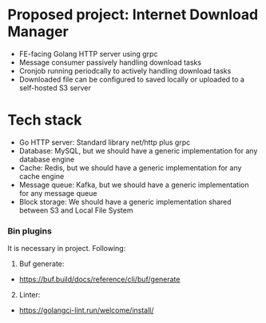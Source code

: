 # Proposed project: Internet Download Manager
- FE-facing Golang HTTP server using grpc
- Message consumer passively handling download tasks
- Cronjob running periodcally to actively handling download tasks
- Downloaded file can be configured to saved locally or uploaded to a self-hosted S3 server

# Tech stack
- Go HTTP server: Standard library net/http plus grpc
- Database: MySQL, but we should have a generic implementation for any database engine
- Cache: Redis, but we should have a generic implementation for any cache engine
- Message queue: Kafka, but we should have a generic implementation for any message queue
- Block storage: We should have a generic implementation shared between S3 and Local File System

### Bin plugins
It is necessary in project. Following:
1. Buf generate:
- https://buf.build/docs/reference/cli/buf/generate

2. Linter:
- https://golangci-lint.run/welcome/install/
